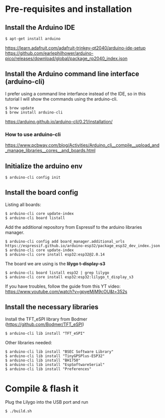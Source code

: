 

# Pre-requisites and installation

## Install the Arduino IDE
```
$ apt-get install arduino
```
https://learn.adafruit.com/adafruit-trinkey-qt2040/arduino-ide-setup
https://github.com/earlephilhower/arduino-pico/releases/download/global/package_rp2040_index.json


## Install the Arduino command line interface (arduino-cli)
I prefer using a command line interfance instead of the IDE, so in this tutorial I will show the commands using the arduino-cli.
```
$ brew update
$ brew install arduino-cli
```
https://arduino.github.io/arduino-cli/0.21/installation/

### How to use arduino-cli
https://www.pcbway.com/blog/Activities/Arduino_cli__compile__upload_and_manage_libraries__cores__and_boards.html



## Initialize the arduino env
```
$ arduino-cli config init
```

## Install the board config
Listing all boards:
```
$ arduino-cli core update-index
$ arduino-cli board listall
```

Add the additional repository from Espressif to the arduino libraries manager.
```
$ arduino-cli config add board_manager.additional_urls https://espressif.github.io/arduino-esp32/package_esp32_dev_index.json
$ arduino-cli core update-index
$ arduino-cli core install esp32:esp32@2.0.14
```

The board we are using is the **lilygo t-display-s3**
```
$ arduino-cli board listall esp32 | grep lilygo
$ arduino-cli core install esp32:esp32:lilygo_t_display_s3
```

If you have troubles, follow the guide from this YT video:
https://www.youtube.com/watch?v=gpyeMjM9cOU&t=352s


## Install the necessary libraries
Install the TFT_eSPI library from Bodmer (https://github.com/Bodmer/TFT_eSPI)
```
$ arduino-cli lib install "TFT_eSPI"
```
Other libraries needed:
```
$ arduino-cli lib install "BSEC Software Library"
$ arduino-cli lib install "TinyGPSPlus-ESP32"
$ arduino-cli lib install "BH1750"
$ arduino-cli lib install "EspSoftwareSerial"
$ arduino-cli lib install "Preferences"
```

# Compile & flash it
Plug the Lilygo into the USB port and run
```
$ ./build.sh
```
